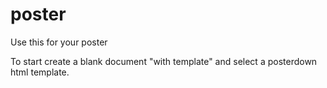 # poster
Use this for your poster


To start create a blank document "with template" and select a posterdown html template.
